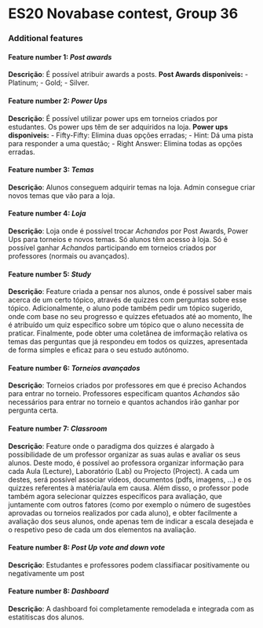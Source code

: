 # ES20 Novabase contest, Group 36

### Additional features

#### Feature number 1: _Post awards_
**Descrição**: 	É possível atribuir awards a posts.
				**Post Awards disponiveis:** 
										- Platinum;
										- Gold;
										- Silver.

#### Feature number 2: _Power Ups_
**Descrição**: 	É possível utilizar power ups em torneios criados por estudantes.
				Os power ups têm de ser adquiridos na loja.
				**Power ups disponiveis:** 
										- Fifty-Fifty: Elimina duas opções erradas;
										- Hint: Dá uma pista para responder a uma questão;
										- Right Answer: Elimina todas as opções erradas.

#### Feature number 3: _Temas_
**Descrição**:  Alunos conseguem adquirir temas na loja. 
				Admin consegue criar novos temas que vão para a loja.

#### Feature number 4: _Loja_
**Descrição**:  Loja onde é possível trocar *Achandos* por Post Awards, Power Ups para torneios e novos temas.
				Só alunos têm acesso à loja.
				Só é possível ganhar *Achandos* participando em torneios criados por professores (normais ou avançados).

#### Feature number 5: _Study_
**Descrição**: 	Feature criada a pensar nos alunos, onde é possível saber mais acerca de um certo tópico, através de quizzes com perguntas sobre esse tópico.
				Adicionalmente, o aluno pode também pedir um tópico sugerido, onde com base no seu progresso e quizzes efetuados até ao momento, lhe é atribuído um quiz específico sobre um tópico que o aluno necessita de praticar.
				Finalmente, pode obter uma coletânea de imformação relativa os temas das perguntas que já respondeu em todos os quizzes, apresentada de forma simples e eficaz para o seu estudo autónomo. 

#### Feature number 6: _Torneios avançados_
**Descrição**:  Torneios criados por professores em que é preciso Achandos para entrar no torneio.
				Professores especificam quantos *Achandos* são necessários para entrar no torneio e quantos achandos irão ganhar por pergunta certa.
 
#### Feature number 7: _Classroom_
**Descrição**:  Feature onde o paradigma dos quizzes é alargado à possibilidade de um professor organizar as suas aulas e avaliar os seus alunos.
				Deste modo, é possível ao professora organizar informação para cada Aula (Lecture), Laboratório (Lab) ou Projecto (Project).
				A cada um destes, será possível associar vídeos, documentos (pdfs, imagens, ...) e os quizzes referentes à matéria/aula em causa.
				Além disso, o professor pode também agora selecionar quizzes específicos para avaliação, que juntamente com outros fatores (como por exemplo o número de sugestões aprovadas ou torneios realizados por cada aluno), e obter facilmente a avaliação dos seus alunos, onde apenas tem de indicar a escala desejada e o respetivo peso de cada um dos elementos na avaliação.

#### Feature number 8: _Post Up vote and down vote_
**Descrição**: Estudantes e professores podem classifiacar positivamente ou negativamente um post 

#### Feature number 8: _Dashboard_
**Descrição**: A dashboard foi completamente remodelada e integrada com as estatitiscas dos alunos. 
